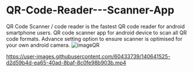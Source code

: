 # QR-Code-Reader---Scanner-App
QR Code Scanner / code reader is the fastest QR code reader for android smartphone users. QR code scanner app for android device to scan all QR code formats. Advance setting option to ensure scanner is optimised for your own android camera.
![imageQR](https://user-images.githubusercontent.com/60433739/140641444-546320e9-ef8d-4a37-b57d-a34725b5fc18.jpg)



https://user-images.githubusercontent.com/60433739/140641525-d2d59b4d-ea65-40ad-8baf-8c0fe98b903b.mp4
